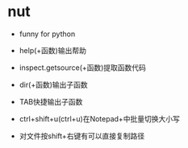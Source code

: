 # nut

- funny for python 
              
- help(+函数)输出帮助
             
- inspect.getsource(+函数)提取函数代码  
      
- dir(+函数)输出子函数       	   
	   
- TAB快捷输出子函数   

- ctrl+shift+u(ctrl+u)在Notepad+中批量切换大小写
        
- 对文件按shift+右键有可以直接复制路径

